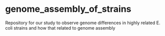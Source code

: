 # genome_assembly_of_strains
Repository for our study to observe genome differences in highly related E. coli strains and how that related to genome assembly
